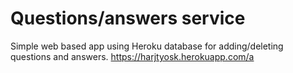 # Questions/answers service

Simple web based app using Heroku database for adding/deleting questions and answers. 
https://harjtyosk.herokuapp.com/a
